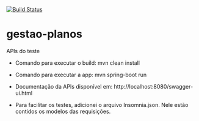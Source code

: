 [![Build Status](https://travis-ci.org/jonasslz115/gestao-planos.svg?branch=master)](https://travis-ci.org/jonasslz115/gestao-planos)

# gestao-planos

APIs do teste

- Comando para executar o build: mvn clean install
- Comando para executar a app: mvn spring-boot run
- Documentação da APIs disponível em: http://localhost:8080/swagger-ui.html

- Para facilitar os testes, adicionei o arquivo Insomnia.json. Nele estão contidos os modelos das requisições.
